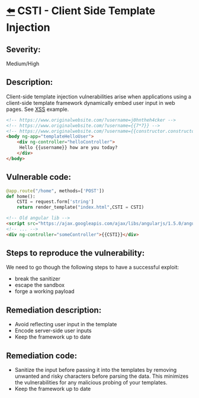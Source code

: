 # [⬅️](./README.md) CSTI - Client Side Template Injection

## Severity:
Medium/High
## Description:
Client-side template injection vulnerabilities arise when applications using a client-side template framework dynamically embed user input in web pages. See [XSS](./XSS-cross-site-scripting.md) example.
```html
<!-- https://www.originalwebsite.com/?username=j0hntheh4cker -->
<!-- https://www.originalwebsite.com/?username={{7*7}} -->
<!-- https://www.originalwebsite.com/?username={{constructor.constructor(‘alert(1)’)()}} -->
<body ng-app="templateHelloUser">
    <div ng-controller="helloController">
     Hello {{username}} how are you today?
    </div>
</body>
```
## Vulnerable code:
```python
@app.route("/home", methods=['POST'])
def home():
    CSTI = request.form['string']
    return render_template("index.html",CSTI = CSTI)
```
```html
<!-- Old angular lib -->
<script src="https://ajax.googleapis.com/ajax/libs/angularjs/1.5.0/angular.js"></script>
<!-- ... -->
<div ng-controller="someController">{{CSTI}}</div>
```
## Steps to reproduce the vulnerability:
We need to go though the following steps to have a successful exploit:
* break the sanitizer
* escape the sandbox
* forge a working payload

## Remediation description:
* Avoid reflecting user input in the template
* Encode server-side user inputs
* Keep the framework up to date
## Remediation code:
* Sanitize the input before passing it into the templates by removing unwanted and risky characters before parsing the data. This minimizes the vulnerabilities for any malicious probing of your templates.
* Keep the framework up to date